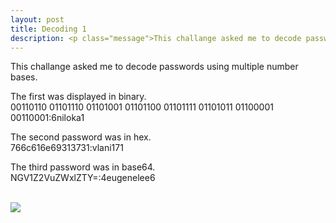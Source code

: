 ```yaml
---
layout: post
title: Decoding 1
description: <p class="message">This challange asked me to decode passwords using multiple number bases.</p>
---
```


<p class="message">
  This challange asked me to decode passwords using multiple number bases. 
</p>

The first was displayed in binary.\
00110110 01101110 01101001 01101100 01101111 01101011 01100001 00110001:6niloka1

The second password was in hex.\
766c616e69313731:vlani171

The third password was in base64.\
NGV1Z2VuZWxlZTY=:4eugenelee6

\
<img src="https://raw.githubusercontent.com/lukej2680/lukej2680.github.io/master/_images/ncl_fall2020/cryptography/decoding3_proof.png">
